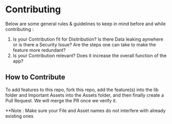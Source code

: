# Contributing

Below are some general rules & guidelines to keep in mind before and while contributing : 

1. Is your Contribution fit for Disitribution? Is there Data leaking aynwhere or is there a Security Issue? Are the steps one can take to make the feature more redundant? 
2. Is your Contribution relevant? Does it increase the overall function of the app?

## How to Contribute

To add features to this repo, fork this repo, add the feature(s) into the lib folder and Important Assets into the Assets folder, and then finally create a Pull Request. We will merge the PR once we verify it.

**Note : Make sure your File and Asset names do not interfere with already existing ones

